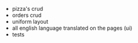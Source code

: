 - pizza's crud
- orders crud
- uniform layout
- all english language translated on the pages (ui)
- tests
